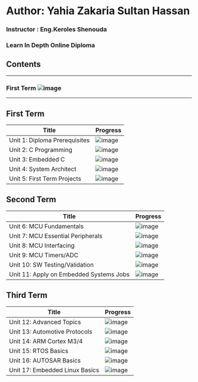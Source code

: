 # Author: Yahia Zakaria Sultan Hassan

### Instructor : Eng.Keroles Shenouda
### Learn In Depth Online Diploma

## Contents
__________________________________________________________________
### First Term ![image](https://progress-bar.dev/20/?title=IN_PROGRESS&color=0066ff)
__________________________________________________________________

## First Term
| Title | Progress |
|---|---|
| Unit 1: Diploma Prerequisites | ![image](https://progress-bar.dev/100/?title=COMPLETED&color=00ff00) |
| Unit 2: C Programming | ![image](https://progress-bar.dev/95/?title=IN_PROGRESS&color=0066ff) |
| Unit 3: Embedded C | ![image](https://progress-bar.dev/0/?title=PENDING&color=ff0000) |
| Unit 4: System Architect | ![image](https://progress-bar.dev/0/?title=PENDING&color=ff0000) |
| Unit 5: First Term Projects | ![image](https://progress-bar.dev/0/?title=PENDING&color=ff0000) |

## Second Term
| Title | Progress |
|---|---|
| Unit 6: MCU Fundamentals | ![image](https://progress-bar.dev/0/?title=PENDING&color=ff0000) |
| Unit 7: MCU Essential Peripherals | ![image](https://progress-bar.dev/0/?title=PENDING&color=ff0000) |
| Unit 8: MCU Interfacing | ![image](https://progress-bar.dev/0/?title=PENDING&color=ff0000) |
| Unit 9: MCU Timers/ADC | ![image](https://progress-bar.dev/0/?title=PENDING&color=ff0000) |
| Unit 10: SW Testing/Validation | ![image](https://progress-bar.dev/0/?title=PENDING&color=ff0000) |
| Unit 11: Apply on Embedded Systems Jobs | ![image](https://progress-bar.dev/0/?title=PENDING&color=ff0000) |

## Third Term
| Title | Progress |
|---|---|
| Unit 12: Advanced Topics | ![image](https://progress-bar.dev/0/?title=PENDING&color=ff0000) |
| Unit 13: Automotive Protocols | ![image](https://progress-bar.dev/0/?title=PENDING&color=ff0000) |
| Unit 14: ARM Cortex M3/4 | ![image](https://progress-bar.dev/0/?title=PENDING&color=ff0000) |
| Unit 15: RTOS Basics | ![image](https://progress-bar.dev/0/?title=PENDING&color=ff0000) |
| Unit 16: AUTOSAR Basics | ![image](https://progress-bar.dev/0/?title=PENDING&color=ff0000) |
| Unit 17: Embedded Linux Basics | ![image](https://progress-bar.dev/0/?title=PENDING&color=ff0000) |
